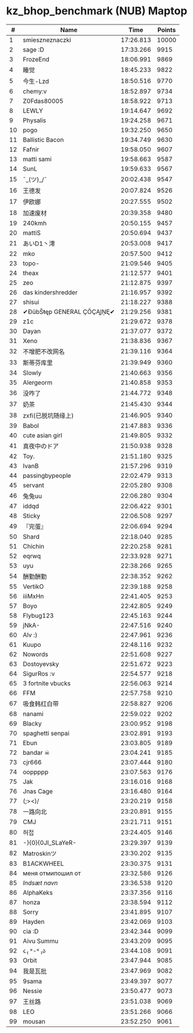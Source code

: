 # kz_bhop_benchmark (NUB) Maptop

|  # | Name | Time | Points |
|-------------- | -------------- | -------------- | -------------- | 
| 1 | smieszneznaczki | 17:26.813 | 10000 | 
| 2 | sage :D | 17:33.266 | 9915 | 
| 3 | FrozeEnd | 18:06.991 | 9869 | 
| 4 | 睡觉 | 18:45.233 | 9822 | 
| 5 | 今生-Lzd | 18:50.516 | 9770 | 
| 6 | chemy:v | 18:52.897 | 9734 | 
| 7 | Z0Fdas80005 | 18:58.922 | 9713 | 
| 8 | LEWLY | 19:14.647 | 9692 | 
| 9 | Physalis | 19:24.258 | 9671 | 
| 10 | pogo | 19:32.250 | 9650 | 
| 11 | Ballistic Bacon | 19:34.749 | 9630 | 
| 12 | Fafnir | 19:58.050 | 9607 | 
| 13 | matti sami | 19:58.663 | 9587 | 
| 14 | SunL | 19:59.633 | 9567 | 
| 15 | ¯\_(ツ)_/¯ | 20:02.438 | 9547 | 
| 16 | 王德发 | 20:07.824 | 9526 | 
| 17 | 伊欧娜 | 20:27.555 | 9502 | 
| 18 | 加速废材 | 20:39.358 | 9480 | 
| 19 | 240kmh | 20:50.155 | 9457 | 
| 20 | mattiS | 20:50.694 | 9437 | 
| 21 | あいD1丶澪 | 20:53.008 | 9417 | 
| 22 | mko | 20:57.500 | 9412 | 
| 23 | topo- | 21:09.546 | 9405 | 
| 24 | theax | 21:12.577 | 9401 | 
| 25 | zeo | 21:12.875 | 9397 | 
| 26 | das kindershredder | 21:16.957 | 9392 | 
| 27 | shisui | 21:18.227 | 9388 | 
| 28 | ✔ĐûbŠŧęp GENERAL ÇŌÇĄĮŅĘ✔ | 21:29.256 | 9381 | 
| 29 | z1c | 21:29.672 | 9378 | 
| 30 | Dayan | 21:37.077 | 9372 | 
| 31 | Xeno | 21:38.836 | 9367 | 
| 32 | 不增肥不改网名 | 21:39.116 | 9364 | 
| 33 | 斯蒂芬库里 | 21:39.949 | 9360 | 
| 34 | Slowly | 21:40.663 | 9356 | 
| 35 | Alergeorm | 21:40.858 | 9353 | 
| 36 | 没咋了 | 21:44.772 | 9348 | 
| 37 | 奶茶 | 21:45.430 | 9344 | 
| 38 | zxfi(已脱坑随缘上) | 21:46.905 | 9340 | 
| 39 | Babol | 21:47.883 | 9336 | 
| 40 | cute asian girl | 21:49.805 | 9332 | 
| 41 | 真夜中のドア | 21:50.938 | 9328 | 
| 42 | Toy. | 21:51.180 | 9325 | 
| 43 | IvanB | 21:57.296 | 9319 | 
| 44 | passingbypeople | 22:02.479 | 9313 | 
| 45 | servant | 22:05.280 | 9308 | 
| 46 | 兔兔uu | 22:06.280 | 9304 | 
| 47 | iddqd | 22:06.422 | 9301 | 
| 48 | Sticky | 22:06.508 | 9297 | 
| 49 | 『完蛋』 | 22:06.694 | 9294 | 
| 50 | Shard | 22:18.040 | 9285 | 
| 51 | Chichin | 22:20.258 | 9281 | 
| 52 | eqrwq | 22:33.928 | 9271 | 
| 53 | uyu | 22:38.266 | 9265 | 
| 54 | 酬勤酬勤 | 22:38.352 | 9262 | 
| 55 | VertikO | 22:39.188 | 9258 | 
| 56 | iiiMxHn | 22:41.405 | 9253 | 
| 57 | Boyo | 22:42.805 | 9249 | 
| 58 | Flybug123 | 22:45.163 | 9244 | 
| 59 | jNkA- | 22:47.516 | 9240 | 
| 60 | Alv :) | 22:47.961 | 9236 | 
| 61 | Kuupo | 22:48.116 | 9232 | 
| 62 | Nowords | 22:51.608 | 9227 | 
| 63 | Dostoyevsky | 22:51.672 | 9223 | 
| 64 | SigurRos :v | 22:54.577 | 9218 | 
| 65 | 3 fortnite vbucks | 22:56.063 | 9214 | 
| 66 | FFM | 22:57.758 | 9210 | 
| 67 | 吸食韩红白带 | 22:58.827 | 9206 | 
| 68 | nanami | 22:59.022 | 9202 | 
| 69 | Blacky | 23:00.952 | 9198 | 
| 70 | spaghetti senpai | 23:02.891 | 9193 | 
| 71 | Ebun | 23:03.805 | 9189 | 
| 72 | bandar ☠ | 23:04.241 | 9185 | 
| 73 | cjr666 | 23:07.444 | 9180 | 
| 74 | ooppppp | 23:07.563 | 9176 | 
| 75 | Jak | 23:16.016 | 9168 | 
| 76 | Jnas Cage | 23:16.480 | 9164 | 
| 77 | (;><)/ | 23:20.219 | 9158 | 
| 78 | 一路向北 | 23:20.891 | 9155 | 
| 79 | CMJ | 23:21.711 | 9151 | 
| 80 | 허접 | 23:24.405 | 9146 | 
| 81 | -}{0}{0JI_SLaYeR- | 23:29.397 | 9139 | 
| 82 | Matroskinツ | 23:30.202 | 9135 | 
| 83 | B1ACKWHEEL | 23:30.375 | 9131 | 
| 84 | меня отмипошил от | 23:32.586 | 9126 | 
| 85 | *Indsæt navn* | 23:36.538 | 9120 | 
| 86 | AlphaKeks | 23:37.356 | 9116 | 
| 87 | honza | 23:38.594 | 9112 | 
| 88 | Sorry | 23:41.895 | 9107 | 
| 89 | Hayden | 23:42.069 | 9103 | 
| 90 | cia :D | 23:42.344 | 9099 | 
| 91 | Aivu Summu | 23:43.209 | 9095 | 
| 92 | ૮₍ ˃-˂ ₎ა | 23:44.108 | 9091 | 
| 93 | Orbit | 23:47.944 | 9085 | 
| 94 | 我是瓦批 | 23:47.969 | 9082 | 
| 95 | 9sama | 23:49.397 | 9077 | 
| 96 | Nessie | 23:50.477 | 9073 | 
| 97 | 王丝路 | 23:51.038 | 9069 | 
| 98 | LEO | 23:51.266 | 9066 | 
| 99 | mousan | 23:52.250 | 9061 | 

